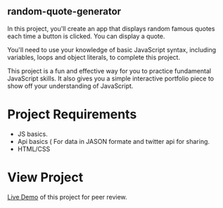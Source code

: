 ## random-quote-generator

In this project, you'll create an app that displays random famous quotes each time a button is clicked. You can display a quote.

You'll need to use your knowledge of basic JavaScript syntax, including variables, loops and object literals, to complete this project.

This project is a fun and effective way for you to practice fundamental JavaScript skills. It also gives you a simple interactive portfolio piece to show off your understanding of JavaScript. 

# Project Requirements

* JS basics.
* Api basics ( For data in JASON formate and twitter api for sharing.
* HTML/CSS

# View Project
[Live Demo](https://amitgupta321.github.io/Quote-generator/) of this project for peer review.